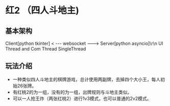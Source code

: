 # 红2 （四人斗地主)
## 基本架构
Client[python tkinter]  < --- websocket ---> Server[python asyncio]\r\n
UI Thread and Com Thread                      SingleThread

## 玩法介绍
+ 一种类似四人斗地主的棋牌游戏，总计使用两副牌，去掉四个大小王，每人初始26张牌。
+ 有红桃2的为一组，没有的为一组，出牌规则与斗地主类似。
+ 可以一人抢王炸（两张红桃2）进行1v3模式，也可以普通的2v2模式。
